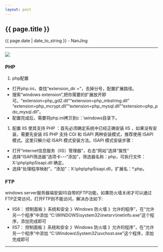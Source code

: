 ```yaml
---
layout: post
---
```


<h2>{{ page.title }}</h2>
<p class='meta'>{{ page.date | date_to_string }} - NanJing</p>

---

![](http://www.directitcorp.com/wp-content/uploads/2011/10/windows_server_system_logo.jpg)

### PHP ###
1. php配置 
 - 打开php.ini，查找“extension_dir =”，去掉分号，配置扩展路径。
 - 搜索“windows extension”,把你需要的扩展放开即可。“extension=php_gd2.dll”“extension=php_mbstring.dll”
“extension=php_mcrypt.dll”“extension=php_mysql.dll”“extension=php_pdo_mysql.dll”。
 - 配置完成后，需要将php.ini拷贝到c：\windows目录下。
 
1. 配置 IIS 使其支持 PHP ：首先必须确定系统中已经正确安装 IIS ，如果没有安装，需要先安装 IIS PHP 支持 CGI 和 ISAPI 两种安装模式，推荐使用 ISAPI 模式。这里只解介绍 ISAPI 模式安装方法。ISAPI 模式安装步骤：
 - 打开“internet信息服务（IIS）管理器”，右击“网站”选择“属性”
 - 选择“ISAPI筛选器”选项卡---“添加”，筛选器名称：php，可执行文件：X:\php\php5isapi.dll 确定。
 - 选择“处理程序映射”，“添加”：X:\php\php5isapi.dll，扩展名：*.php。

### FTP ###
windows server服务器端安装IIS自带的FTP功能，如果防火墙关闭才可以通过FTP正常访问，打开FTP则不能访问，解决办法如下:

 - IIS6：
控制面板 》系统和安全 》Windows 防火墙 》允许的程序”，在“允许另一个程序”中添加 “C:\WINDOWS\system32\inetsrv\inetinfo.exe”这个程序，添加完成即可
 - IIS7：
控制面板 》系统和安全 》Windows 防火墙 》允许的程序”，在“允许另一个程序”中添加 “C:\Windows\System32\svchost.exe”这个程序，添加完成即可

---

